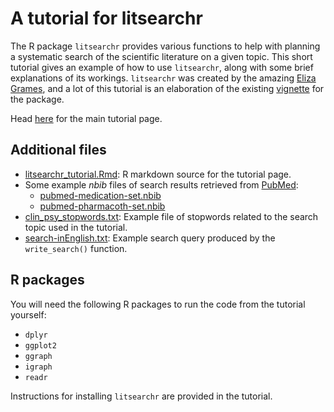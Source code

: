 # A tutorial for litsearchr

The R package `litsearchr` provides various functions to help with planning a systematic search of the scientific literature on a given topic. This short tutorial gives an example of how to use `litsearchr`, along with some brief explanations of its workings. `litsearchr` was created by the amazing [Eliza Grames](https://elizagrames.github.io), and a lot of this tutorial is an elaboration of the existing [vignette](https://elizagrames.github.io/litsearchr/litsearchr_vignette_v041.html) for the package.

Head [here](litsearchr_tutorial.html) for the main tutorial page.

## Additional files

* [litsearchr_tutorial.Rmd](litsearchr_tutorial.Rmd): R markdown source for the tutorial page.
* Some example *nbib* files of search results retrieved from [PubMed](https://pubmed.ncbi.nlm.nih.gov/advanced):
  * [pubmed-medication-set.nbib](pubmed-medication-set.nbib)
  * [pubmed-pharmacoth-set.nbib](pubmed-pharmacoth-set.nbib)
* [clin_psy_stopwords.txt](clin_psy_stopwords.txt): Example file of stopwords related to the search topic used in the tutorial.
* [search-inEnglish.txt](search-inEnglish.txt): Example search query produced by the `write_search()` function.

## R packages

You will need the following R packages to run the code from the tutorial yourself:

* `dplyr`
* `ggplot2`
* `ggraph`
* `igraph`
* `readr`

Instructions for installing `litsearchr` are provided in the tutorial.
